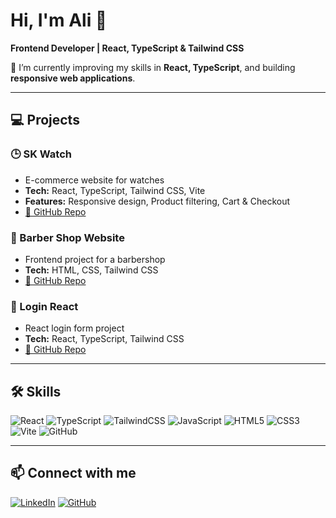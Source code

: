# Hi, I'm Ali 👋
**Frontend Developer | React, TypeScript & Tailwind CSS**

🌱 I’m currently improving my skills in **React, TypeScript**, and building **responsive web applications**.  

---

## 💻 Projects

### 🕒 SK Watch
- E-commerce website for watches  
- **Tech:** React, TypeScript, Tailwind CSS, Vite  
- **Features:** Responsive design, Product filtering, Cart & Checkout  
- [🔗 GitHub Repo](https://github.com/Ali-Ahmed-13/SK-Watch)

### 💈 Barber Shop Website
- Frontend project for a barbershop  
- **Tech:** HTML, CSS, Tailwind CSS  
- [🔗 GitHub Repo](https://github.com/Ali-Ahmed-13/Barber-Shop)

### 🔐 Login React
- React login form project  
- **Tech:** React, TypeScript, Tailwind CSS  
- [🔗 GitHub Repo](https://github.com/Ali-Ahmed-13/Login-React)

---

## 🛠 Skills

![React](https://img.shields.io/badge/React-61DAFB?style=for-the-badge&logo=react&logoColor=black) 
![TypeScript](https://img.shields.io/badge/TypeScript-3178C6?style=for-the-badge&logo=typescript&logoColor=white) 
![TailwindCSS](https://img.shields.io/badge/TailwindCSS-06B6D4?style=for-the-badge&logo=tailwind-css&logoColor=white) 
![JavaScript](https://img.shields.io/badge/JavaScript-F7DF1E?style=for-the-badge&logo=javascript&logoColor=black) 
![HTML5](https://img.shields.io/badge/HTML5-E34F26?style=for-the-badge&logo=html5&logoColor=white) 
![CSS3](https://img.shields.io/badge/CSS3-1572B6?style=for-the-badge&logo=css3&logoColor=white) 
![Vite](https://img.shields.io/badge/Vite-646CFF?style=for-the-badge&logo=vite&logoColor=white) 
![GitHub](https://img.shields.io/badge/GitHub-181717?style=for-the-badge&logo=github&logoColor=white)

---

## 📫 Connect with me
[![LinkedIn](https://img.shields.io/badge/LinkedIn-0A66C2?style=for-the-badge&logo=linkedin&logoColor=white)](https://www.linkedin.com/in/ali-ahmed-653b07375a)
[![GitHub](https://img.shields.io/badge/GitHub-181717?style=for-the-badge&logo=github&logoColor=white)](https://github.com/Ali-Ahmed-13)

